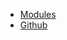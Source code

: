 <!-- _navbar.md -->

<!--* [Learn](./LANGUAGE.md)-->
<!--* [Examples](../examples/README.md)-->
<!--* [Customize](./EXTEND.md)-->
* [Modules](https://github.com/puzzlelang/puzzle-catalog)
* [Github](https://github.com/puzzlelang/puzzle)